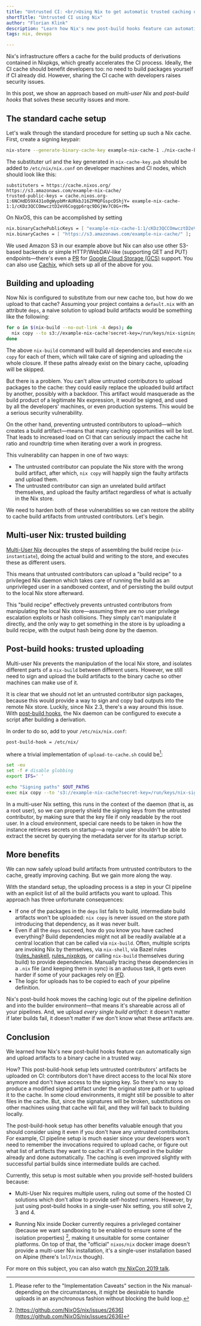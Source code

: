 ```yaml
---
title: "Untrusted CI: <br/>Using Nix to get automatic trusted caching of untrusted builds"
shortTitle: "Untrusted CI using Nix"
author: "Florian Klink"
description: "Learn how Nix's new post-build hooks feature can automatically sign and upload artifacts to a binary cache in a trusted way."
tags: nix, devops

---
```


[rules_haskell]: https://github.com/tweag/rules_haskell/#readme
[rules_nixpkgs]: https://github.com/tweag/rules_nixpkgs/#readme
[post-build-hooks]: https://nixos.org/nix/manual/#chap-post-build-hook
[multi-user-nix]: https://nixos.org/nix/manual/#ssec-multi-user
[^1]: Please refer to the "Implementation Caveats" section in the Nix manual-depending on the circumstances, it might be desirable to handle uploads in an asynchronous fashion without blocking the build loop.
[^2]: [https://github.com/NixOS/nix/issues/2636](https://github.com/NixOS/nix/issues/2636)

Nix's infrastructure offers a cache for the build products of
derivations contained in Nixpkgs, which greatly accelerates the CI
process. Ideally, the CI cache should benefit developers too: no
need to build packages yourself if CI already did. However, sharing
the CI cache with developers raises security issues.

In this post, we show an approach based on _multi-user Nix_ and
_post-build hooks_ that solves these security issues and more.

## The standard cache setup

Let's walk through the standard procedure for setting up such a Nix cache.
First, create a signing keypair:

```sh
nix-store --generate-binary-cache-key example-nix-cache-1 ./nix-cache-key.sec ./nix-cache-key.pub
```

The substituter url and the key generated in `nix-cache-key.pub` should be
added to `/etc/nix/nix.conf` on developer machines and CI nodes, which should
look like this:

```
substituters = https://cache.nixos.org/ https://s3.amazonaws.com/example-nix-cache/
trusted-public-keys = cache.nixos.org-1:6NCHdD59X431o0gWypbMrAURkbJ16ZPMQFGspcDShjY= example-nix-cache-1:1/cKDz3QCCOmwcztD2eV6Coggp6rqc9DGjWv7C0G+rM=
```

On NixOS, this can be accomplished by setting

```nix
nix.binaryCachePublicKeys = [ "example-nix-cache-1:1/cKDz3QCCOmwcztD2eV6Coggp6rqc9DGjWv7C0G+rM=" ];
nix.binaryCaches = [ "https://s3.amazonaws.com/example-nix-cache/" ];
```

We used Amazon S3 in our example above but Nix can also use other S3-based backends or simple
HTTP/WebDAV-like (supporting GET and PUT) endpoints—there's even a
[PR](https://github.com/NixOS/nix/pull/3021) for [Google Cloud Storage (GCS)](https://cloud.google.com/storage/) support. You can
also use [Cachix](https://cachix.org/), which sets up all of the above
for you.

## Building and uploading

Now Nix is configured to substitute from our new cache too, but how do we
upload to that cache? Assuming your project contains a `default.nix` with an
attribute `deps`, a naive solution to upload build artifacts would be something
like the following:

```sh
for o in $(nix-build --no-out-link -A deps); do
  nix copy --to s3://example-nix-cache?secret-key=/run/keys/nix-signing-key $o
done
```

The above `nix-build` command will build all dependencies and
execute `nix copy` for each of them, which will take care of signing and
uploading the whole closure. If these paths already exist on the binary cache,
uploading will be skipped.

But there is a problem. You can't allow untrusted contributors to upload
packages to the cache: they could easily replace the uploaded build
artifact by another, possibly with a backdoor. This artifact would
masquerade as the build product of a legitimate Nix expression, it would
be signed, and used by all the developers' machines, or even
production systems. This would be a serious security vulnerability.

On the other hand, preventing untrusted contributors to upload—which creates a build artifact—means that many caching opportunities will be lost. That
 leads to increased load on CI that can seriously impact the
cache hit ratio and roundtrip time when iterating over a work in
progress.

This vulnerability can happen in one of two ways:

- The untrusted contributor can populate the Nix store with the wrong build
  artifact, after which, `nix copy` will happily sign the faulty
  artifacts and upload them.
- The untrusted contributor can sign an unrelated build artifact themselves,
  and upload the faulty artifact regardless of what is actually in the
  Nix store.

We need to harden both of these vulnerabilities so we can restore the ability
to cache build artifacts from untrusted contributors. Let's begin.

## Multi-user Nix: trusted building

[Multi-User Nix][multi-user-nix] decouples the steps of assembling the build
recipe (`nix-instantiate`), doing the actual build and writing to the store,
and executes these as different users.

This means that untrusted contributors can upload a "build recipe" to a privileged Nix
daemon which takes care of running the build as an unprivileged user in a
sandboxed context, and of persisting the build output to the local Nix store
afterward.

This "build recipe" effectively prevents untrusted contributors from manipulating the local Nix store—assuming there are no user privilege escalation exploits or hash collisions. They
simply can't manipulate it directly, and the only way to get something in the
store is by uploading a build recipe, with the output hash being done by the
daemon.

## Post-build hooks: trusted uploading

Multi-user Nix prevents the manipulation of the local Nix store, and isolates
different parts of a `nix-build` between different users. However, we still
need to sign and upload the build artifacts to the binary cache so other
machines can make use of it.

It is clear that we should not let an untrusted contributor sign packages, because
this would provide a way to sign and copy bad outputs into the remote Nix
store. Luckily, since Nix 2.3, there's a way around this issue. With
[post-build hooks][post-build-hooks], the Nix daemon can be configured to
execute a script after building a derivation.

In order to do so, add to your `/etc/nix/nix.conf`:

```
post-build-hook = /etc/nix/
```

where a trivial implementation of `upload-to-cache.sh` could be[^1]:

```sh
set -eu
set -f # disable globbing
export IFS=' '

echo "Signing paths" $OUT_PATHS
exec nix copy --to 's3://example-nix-cache?secret-key=/run/keys/nix-signing-key' $OUT_PATHS
```

In a multi-user Nix setting, this runs in the context of the daemon
(that is, as a
root user), so we can properly shield the signing keys from the untrusted contributor,
by making sure that the key file if only readable by the root user. In a cloud
environment, special care needs to be taken in how the instance retrieves
secrets on startup—a regular user shouldn't be able to extract the secret by
querying the metadata server for its startup script.

## More benefits

We can now safely upload build artifacts from untrusted contributors to the
cache, greatly improving caching. But we gain more along the way.

With the standard setup, the uploading process is a step in your CI
pipeline with an explicit list of all the build artifacts you want
to upload. This approach has three unfortunate consequences:

- If one of the packages in the `deps` list fails to build,
  intermediate build artifacts won't be uploaded: `nix copy` is never
  issued on the store path introducing that dependency, as it was
  never built.
- Even if all the `deps` succeed, how do you know you have cached
  everything? Build dependencies might not all be readily available at
  a central location that can be called via `nix-build`. Often,
  multiple scripts are invoking Nix by themselves, via `nix-shell`,
  via Bazel rules ([rules_haskell][rules_haskell],
  [rules_nixpkgs][rules_nixpkgs], or calling `nix-build` themselves
  during build) to provide dependencies. Manually tracing these
  dependencies in a `.nix` file (and keeping them in sync) is an arduous task, 
  it gets even harder if some of your packages rely on
  [IFD](https://nixos.wiki/wiki/Import_From_Derivation).
- The logic for uploads has to be copied to each of your pipeline
  definition.

Nix's post-build hook moves the caching logic out of the
pipeline definition and into the builder environment—that means it's
shareable across all of your pipelines. And, we upload _every single build
artifact_: it doesn't matter if later builds fail, it doesn't matter
if we don't know what these artifacts are.

## Conclusion

We learned how Nix's new post-build hooks feature can automatically sign and upload artifacts to a binary cache in a trusted way.

How? This post-build-hook setup lets untrusted contributors' artifacts be
uploaded on CI: contributors don't have direct access to the local Nix
store anymore and don't have access to the signing key. So there's no
way to produce a modified signed artifact under the original store
path or to upload it to the cache. In some cloud environments, it might
still be possible to alter files in the cache. But, since the signatures
will be broken, substitutions on other machines using that cache will
fail, and they will fall back to building locally.

The post-build-hook setup has other benefits valuable
enough that you should consider using it even if you don't have any untrusted
contributors. For example, CI pipeline setup is much easier since your developers won't need
to remember the invocations required to upload cache, or figure out
what list of artifacts they want to cache: it's all configured in the
builder already and done automatically. The caching is even improved slightly with successful partial builds since intermediate builds are
cached.

Currently, this setup is most suitable when you provide self-hosted
builders because:

- Multi-User Nix requires multiple users, ruling out some of the hosted CI
  solutions which don't allow to provide self-hosted runners. However, by just using
  post-build hooks in a single-user Nix setting, you still solve 2, 3 and 4.

- Running Nix inside Docker currently requires a privileged container (because
  we want sandboxing to be enabled to ensure some of the isolation properties)
  [^2], making it unsuitable for some container platforms.  On top of that,
  the "official" `nixos/nix` docker image doesn't provide a multi-user Nix
  installation, it's a single-user installation based on Alpine (there's
  `lnl7/nix` though).

For more on this subject, you can also watch [my NixCon 2019 talk](https://www.youtube.com/watch?v=NB8YHWc7dLk).
